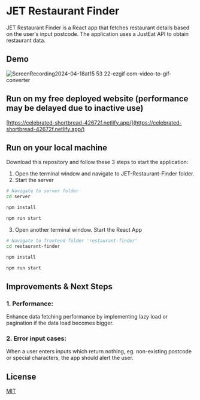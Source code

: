 # JET Restaurant Finder

JET Restaurant Finder is a React app that fetches restaurant details based on the user's input postcode. The application uses a JustEat API to obtain restaurant data.

## Demo

![ScreenRecording2024-04-18at15 53 22-ezgif com-video-to-gif-converter](https://github.com/c20chin/JET-Restaurant-Finder/assets/60973182/6f32d560-fea5-4b38-baeb-547ea8acddc1)


## Run on my free deployed website (performance may be delayed due to inactive use)
[https://celebrated-shortbread-42672f.netlify.app/](https://celebrated-shortbread-42672f.netlify.app/)

## Run on your local machine

Download this repository and follow these 3 steps to start the application:


1. Open the terminal window and navigate to JET-Restaurant-Finder folder.
2. Start the server
```bash
# Navigate to server folder
cd server

npm install

npm run start
```
3. Open another terminal window. Start the React App
```bash
# Navigate to frontend folder 'restaurant-finder'
cd restaurant-finder

npm install

npm run start
```

## Improvements & Next Steps
### 1. Performance:
Enhance data fetching performance by implementing lazy load or pagination if the data load becomes bigger.
### 2. Error input cases:
When a user enters inputs which return nothing, eg. non-existing postcode or special characters, the app should alert the user.



## License

[MIT](https://choosealicense.com/licenses/mit/)
